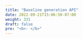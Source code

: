 ```yaml
---
title: "Baseline generation API"
date: 2022-09-21T15:06:50-07:00
weight: 331
draft: false
pre: "<b>- </b>"
---
```

